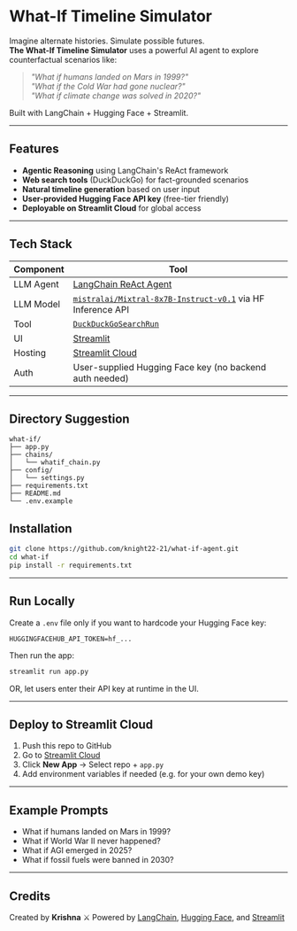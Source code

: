 
# What-If Timeline Simulator

Imagine alternate histories. Simulate possible futures.  
**The What-If Timeline Simulator** uses a powerful AI agent to explore counterfactual scenarios like:

>  *"What if humans landed on Mars in 1999?"*  
>  *"What if the Cold War had gone nuclear?"*  
>  *"What if climate change was solved in 2020?"*

Built with LangChain + Hugging Face + Streamlit.

---

##  Features

-  **Agentic Reasoning** using LangChain's ReAct framework
-  **Web search tools** (DuckDuckGo) for fact-grounded scenarios
-  **Natural timeline generation** based on user input
-  **User-provided Hugging Face API key** (free-tier friendly)
-  **Deployable on Streamlit Cloud** for global access

---

##  Tech Stack

| Component | Tool |
|----------|------|
| LLM Agent | [LangChain ReAct Agent](https://docs.langchain.com/docs/components/agents/) |
| LLM Model | [`mistralai/Mixtral-8x7B-Instruct-v0.1`](https://huggingface.co/mistralai/Mixtral-8x7B-Instruct-v0.1) via HF Inference API |
| Tool | [`DuckDuckGoSearchRun`](https://python.langchain.com/docs/integrations/tools/ddg_search) |
| UI | [Streamlit](https://streamlit.io) |
| Hosting | [Streamlit Cloud](https://streamlit.io/cloud) |
| Auth | User-supplied Hugging Face key (no backend auth needed)


---

## Directory Suggestion

```
what-if/
├── app.py
├── chains/
│   └── whatif_chain.py
├── config/
│   └── settings.py
├── requirements.txt
├── README.md  
└── .env.example  

```

## Installation

```bash
git clone https://github.com/knight22-21/what-if-agent.git
cd what-if
pip install -r requirements.txt
````

---

## Run Locally

Create a `.env` file only if you want to hardcode your Hugging Face key:

```env
HUGGINGFACEHUB_API_TOKEN=hf_...
```

Then run the app:

```bash
streamlit run app.py
```

OR, let users enter their API key at runtime in the UI.

---

## Deploy to Streamlit Cloud

1. Push this repo to GitHub
2. Go to [Streamlit Cloud](https://streamlit.io/cloud)
3. Click **New App** → Select repo + `app.py`
4. Add environment variables if needed (e.g. for your own demo key)

---

## Example Prompts

* What if humans landed on Mars in 1999?
* What if World War II never happened?
* What if AGI emerged in 2025?
* What if fossil fuels were banned in 2030?

---

## Credits

Created by **Krishna** ⚔️
Powered by [LangChain](https://www.langchain.com/), [Hugging Face](https://huggingface.co), and [Streamlit](https://streamlit.io)





